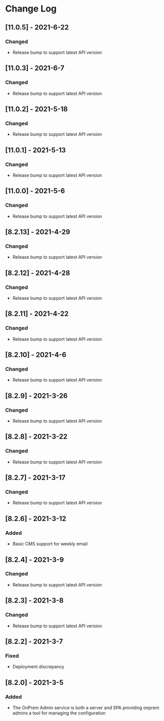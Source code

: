 # Change Log

## [11.0.5] - 2021-6-22

### Changed

- Release bump to support latest API version

## [11.0.3] - 2021-6-7

### Changed

- Release bump to support latest API version

## [11.0.2] - 2021-5-18

### Changed

- Release bump to support latest API version

## [11.0.1] - 2021-5-13

### Changed

- Release bump to support latest API version

## [11.0.0] - 2021-5-6

### Changed

- Release bump to support latest API version

## [8.2.13] - 2021-4-29

### Changed

- Release bump to support latest API version

## [8.2.12] - 2021-4-28

### Changed

- Release bump to support latest API version

## [8.2.11] - 2021-4-22

### Changed

- Release bump to support latest API version

## [8.2.10] - 2021-4-6

### Changed

- Release bump to support latest API version

## [8.2.9] - 2021-3-26

### Changed

- Release bump to support latest API version

## [8.2.8] - 2021-3-22

### Changed

- Release bump to support latest API version

## [8.2.7] - 2021-3-17

### Changed

- Release bump to support latest API version

## [8.2.6] - 2021-3-12

### Added

- Basic CMS support for weekly email

## [8.2.4] - 2021-3-9

### Changed

- Release bump to support latest API version

## [8.2.3] - 2021-3-8

### Changed

- Release bump to support latest API version

## [8.2.2] - 2021-3-7

### Fixed

- Deployment discrepancy

## [8.2.0] - 2021-3-5

### Added

- The OnPrem Admin service is both a server and SPA providing onprem admins a tool for managing the configuration
